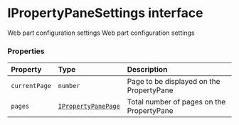 # IPropertyPaneSettings interface





Web part configuration settings 
Web part configuration settings




### Properties

| Property	   | Type	| Description|
|:-------------|:-------|:-----------|
|`currentPage`      | `number` | Page to be displayed on the PropertyPane |
|`pages`      | [`IPropertyPanePage`](ipropertypanepage.md) | Total number of pages on the PropertyPane |





